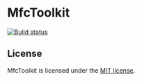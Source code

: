 ﻿# MfcToolkit

[![Build status](https://dev.azure.com/wieslawsoltes/GitHub/_apis/build/status/Old/MfcToolkit)](https://dev.azure.com/wieslawsoltes/GitHub/_build/latest?definitionId=69)

## License

MfcToolkit is licensed under the [MIT license](LICENSE.TXT).
